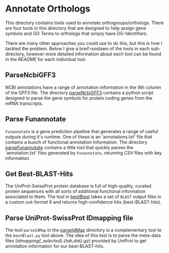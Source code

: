 # Annotate Orthologs

This directory contains tools used to annotate orthogroups/orthologs. There are four tools in this
directory that are designed to help assign gene symbols and GO Terms to orthologs that simply
have OG-Identifiers.

There are many other approaches you could use to do this, but this is how I tackled the problem. Below
I give a breif rundown of the tools in each sub-directory, however more detailed information about
each tool can be found in the *README* for each individual tool.

## ParseNcbiGFF3

NCBI annotations have a range of annotation information in the 9th column of the GFF3 file. The directory
[parseNcbiGFF3][parseNcbi] contains a python script designed to parse the gene symbols for protein coding
genes from the *mRNA* transcripts.

## Parse Funannotate

`Funannotate` is a gene prediction pipeline that generates a range of useful outputs during it's runtime.
One of these is an 'annotations.txt' file that contains a bunch of functional annotation information. The
directory [parseFunannotate][parseFun] contains a little tool that quickly parses the 'annotation.txt' files
generated by `Funannotate`, returning *CSV* files with key information.

## Get Best-BLAST-Hits

The UniProt-SwissProt protein database is full of high-quality, curated protein sequences with all sorts of
additional functional information associated to them. The tool in [bestBlast][bestBlast] takes a set of `BLAST`
output files in a custom out-format 6 and returns high-confidence hits (best-BLAST-hits).

## Parse UniProt-SwissProt IDmapping file

The tool `parseIdMap` in the [parseIdMap][parseId] directory is a complementary tool to the `bestBlast.py` tool
above. The idea of this tool is to parse the meta-data files (*idmapping{_selected}.{tab,dat}.gz*) provided
by UniProt to get annotation information for our best-BLAST-hits.

[parseNcbi]: https://github.com/a-lud/annotateOrthologs/tree/main/parseNcbiGFF3
[bestBlast]: https://github.com/a-lud/annotateOrthologs/tree/main/bestBlast
[parseFun]: https://github.com/a-lud/annotateOrthologs/tree/main/parseFunannotate
[parseId]: https://github.com/a-lud/annotateOrthologs/tree/main/parseIdMap